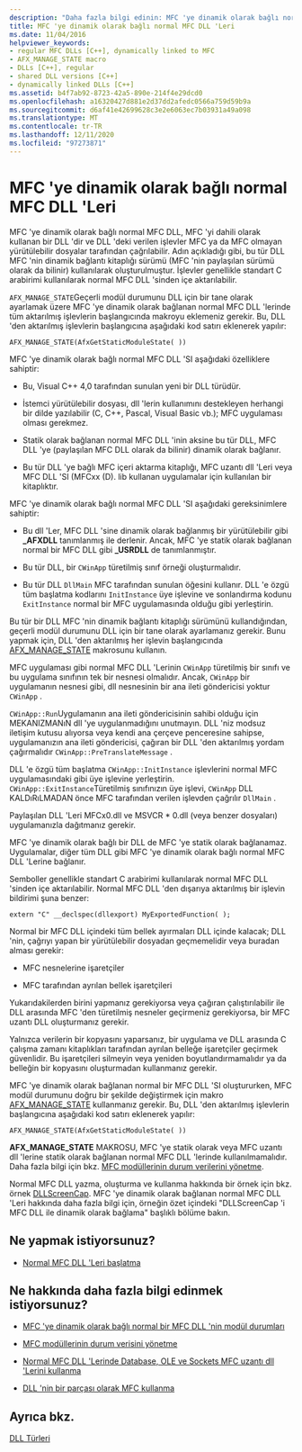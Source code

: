 ```yaml
---
description: "Daha fazla bilgi edinin: MFC 'ye dinamik olarak bağlı normal MFC DLL 'Leri"
title: MFC 'ye dinamik olarak bağlı normal MFC DLL 'Leri
ms.date: 11/04/2016
helpviewer_keywords:
- regular MFC DLLs [C++], dynamically linked to MFC
- AFX_MANAGE_STATE macro
- DLLs [C++], regular
- shared DLL versions [C++]
- dynamically linked DLLs [C++]
ms.assetid: b4f7ab92-8723-42a5-890e-214f4e29dcd0
ms.openlocfilehash: a16320427d881e2d37dd2afedc0566a759d59b9a
ms.sourcegitcommit: d6af41e42699628c3e2e6063ec7b03931a49a098
ms.translationtype: MT
ms.contentlocale: tr-TR
ms.lasthandoff: 12/11/2020
ms.locfileid: "97273871"
---
```

# <a name="regular-mfc-dlls-dynamically-linked-to-mfc"></a>MFC 'ye dinamik olarak bağlı normal MFC DLL 'Leri

MFC 'ye dinamik olarak bağlı normal MFC DLL, MFC 'yi dahili olarak kullanan bir DLL 'dir ve DLL 'deki verilen işlevler MFC ya da MFC olmayan yürütülebilir dosyalar tarafından çağrılabilir. Adın açıkladığı gibi, bu tür DLL MFC 'nin dinamik bağlantı kitaplığı sürümü (MFC 'nin paylaşılan sürümü olarak da bilinir) kullanılarak oluşturulmuştur. İşlevler genellikle standart C arabirimi kullanılarak normal MFC DLL 'sinden içe aktarılabilir.

`AFX_MANAGE_STATE`Geçerli modül durumunu DLL için bir tane olarak ayarlamak üzere MFC 'ye dinamik olarak bağlanan normal MFC DLL 'lerinde tüm aktarılmış işlevlerin başlangıcında makroyu eklemeniz gerekir. Bu, DLL 'den aktarılmış işlevlerin başlangıcına aşağıdaki kod satırı eklenerek yapılır:

```
AFX_MANAGE_STATE(AfxGetStaticModuleState( ))
```

MFC 'ye dinamik olarak bağlı normal MFC DLL 'SI aşağıdaki özelliklere sahiptir:

- Bu, Visual C++ 4,0 tarafından sunulan yeni bir DLL türüdür.

- İstemci yürütülebilir dosyası, dll 'lerin kullanımını destekleyen herhangi bir dilde yazılabilir (C, C++, Pascal, Visual Basic vb.); MFC uygulaması olması gerekmez.

- Statik olarak bağlanan normal MFC DLL 'inin aksine bu tür DLL, MFC DLL 'ye (paylaşılan MFC DLL olarak da bilinir) dinamik olarak bağlanır.

- Bu tür DLL 'ye bağlı MFC içeri aktarma kitaplığı, MFC uzantı dll 'Leri veya MFC DLL 'SI (MFCxx (D). lib kullanan uygulamalar için kullanılan bir kitaplıktır.

MFC 'ye dinamik olarak bağlı normal MFC DLL 'SI aşağıdaki gereksinimlere sahiptir:

- Bu dll 'Ler, MFC DLL 'sine dinamik olarak bağlanmış bir yürütülebilir gibi **_AFXDLL** tanımlanmış ile derlenir. Ancak, MFC 'ye statik olarak bağlanan normal bir MFC DLL gibi **_USRDLL** de tanımlanmıştır.

- Bu tür DLL, bir `CWinApp` türetilmiş sınıf örneği oluşturmalıdır.

- Bu tür DLL `DllMain` MFC tarafından sunulan öğesini kullanır. DLL 'e özgü tüm başlatma kodlarını `InitInstance` üye işlevine ve sonlandırma kodunu `ExitInstance` normal bir MFC uygulamasında olduğu gibi yerleştirin.

Bu tür bir DLL MFC 'nin dinamik bağlantı kitaplığı sürümünü kullandığından, geçerli modül durumunu DLL için bir tane olarak ayarlamanız gerekir. Bunu yapmak için, DLL 'den aktarılmış her işlevin başlangıcında [AFX_MANAGE_STATE](../mfc/reference/extension-dll-macros.md#afx_manage_state) makrosunu kullanın.

MFC uygulaması gibi normal MFC DLL 'Lerinin `CWinApp` türetilmiş bir sınıfı ve bu uygulama sınıfının tek bir nesnesi olmalıdır. Ancak, `CWinApp` bir uygulamanın nesnesi gibi, dll nesnesinin bir ana ileti göndericisi yoktur `CWinApp` .

`CWinApp::Run`Uygulamanın ana ileti göndericisinin sahibi olduğu için MEKANIZMANıN dll 'ye uygulanmadığını unutmayın. DLL 'niz modsuz iletişim kutusu alıyorsa veya kendi ana çerçeve penceresine sahipse, uygulamanızın ana ileti göndericisi, çağıran bir DLL 'den aktarılmış yordam çağırmalıdır `CWinApp::PreTranslateMessage` .

DLL 'e özgü tüm başlatma `CWinApp::InitInstance` işlevlerini normal MFC uygulamasındaki gibi üye işlevine yerleştirin. `CWinApp::ExitInstance`Türetilmiş sınıfınızın üye işlevi, `CWinApp` DLL KALDıRıLMADAN önce MFC tarafından verilen işlevden çağrılır `DllMain` .

Paylaşılan DLL 'Leri MFCx0.dll ve MSVCR * 0.dll (veya benzer dosyaları) uygulamanızla dağıtmanız gerekir.

MFC 'ye dinamik olarak bağlı bir DLL de MFC 'ye statik olarak bağlanamaz. Uygulamalar, diğer tüm DLL gibi MFC 'ye dinamik olarak bağlı normal MFC DLL 'Lerine bağlanır.

Semboller genellikle standart C arabirimi kullanılarak normal MFC DLL 'sinden içe aktarılabilir. Normal MFC DLL 'den dışarıya aktarılmış bir işlevin bildirimi şuna benzer:

```
extern "C" __declspec(dllexport) MyExportedFunction( );
```

Normal bir MFC DLL içindeki tüm bellek ayırmaları DLL içinde kalacak; DLL 'nin, çağrıyı yapan bir yürütülebilir dosyadan geçmemelidir veya buradan alması gerekir:

- MFC nesnelerine işaretçiler

- MFC tarafından ayrılan bellek işaretçileri

Yukarıdakilerden birini yapmanız gerekiyorsa veya çağıran çalıştırılabilir ile DLL arasında MFC 'den türetilmiş nesneler geçirmeniz gerekiyorsa, bir MFC uzantı DLL oluşturmanız gerekir.

Yalnızca verilerin bir kopyasını yaparsanız, bir uygulama ve DLL arasında C çalışma zamanı kitaplıkları tarafından ayrılan belleğe işaretçiler geçirmek güvenlidir. Bu işaretçileri silmeyin veya yeniden boyutlandırmamalıdır ya da belleğin bir kopyasını oluşturmadan kullanmanız gerekir.

MFC 'ye dinamik olarak bağlanan normal bir MFC DLL 'SI oluştururken, MFC modül durumunu doğru bir şekilde değiştirmek için makro [AFX_MANAGE_STATE](../mfc/reference/extension-dll-macros.md#afx_manage_state) kullanmanız gerekir. Bu, DLL 'den aktarılmış işlevlerin başlangıcına aşağıdaki kod satırı eklenerek yapılır:

```
AFX_MANAGE_STATE(AfxGetStaticModuleState( ))
```

**AFX_MANAGE_STATE** MAKROSU, MFC 'ye statik olarak veya MFC uzantı dll 'lerine statik olarak bağlanan normal MFC DLL 'lerinde kullanılmamalıdır. Daha fazla bilgi için bkz. [MFC modüllerinin durum verilerini yönetme](../mfc/managing-the-state-data-of-mfc-modules.md).

Normal MFC DLL yazma, oluşturma ve kullanma hakkında bir örnek için bkz. örnek [DLLScreenCap](https://github.com/Microsoft/VCSamples/tree/master/VC2010Samples/MFC/advanced/DllScreenCap). MFC 'ye dinamik olarak bağlanan normal MFC DLL 'Leri hakkında daha fazla bilgi için, örneğin özet içindeki "DLLScreenCap 'i MFC DLL ile dinamik olarak bağlama" başlıklı bölüme bakın.

## <a name="what-do-you-want-to-do"></a>Ne yapmak istiyorsunuz?

- [Normal MFC DLL 'Leri başlatma](run-time-library-behavior.md#initializing-regular-dlls)

## <a name="what-do-you-want-to-know-more-about"></a>Ne hakkında daha fazla bilgi edinmek istiyorsunuz?

- [MFC 'ye dinamik olarak bağlı normal bir MFC DLL 'nin modül durumları](module-states-of-a-regular-dll-dynamically-linked-to-mfc.md)

- [MFC modüllerinin durum verisini yönetme](../mfc/managing-the-state-data-of-mfc-modules.md)

- [Normal MFC DLL 'Lerinde Database, OLE ve Sockets MFC uzantı dll 'Lerini kullanma](using-database-ole-and-sockets-extension-dlls-in-regular-dlls.md)

- [DLL 'nin bir parçası olarak MFC kullanma](../mfc/tn011-using-mfc-as-part-of-a-dll.md)

## <a name="see-also"></a>Ayrıca bkz.

[DLL Türleri](kinds-of-dlls.md)
